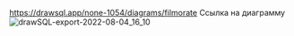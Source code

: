 https://drawsql.app/none-1054/diagrams/filmorate
Ссылка на диаграмму
![drawSQL-export-2022-08-04_16_10](https://user-images.githubusercontent.com/92802270/182843874-90767848-bc8f-4d7d-9ae4-4f2ecb7f4570.png)
